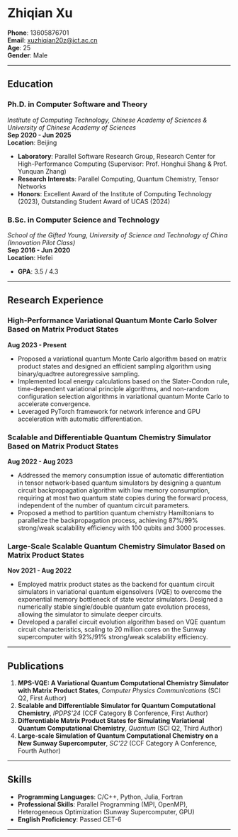 # **Zhiqian Xu**

**Phone**: 13605876701  
**Email**: xuzhiqian20z@ict.ac.cn  
**Age**: 25  
**Gender**: Male  

---

## **Education**

### **Ph.D. in Computer Software and Theory**  
*Institute of Computing Technology, Chinese Academy of Sciences & University of Chinese Academy of Sciences*  
**Sep 2020 - Jun 2025**  
**Location**: Beijing  
- **Laboratory**: Parallel Software Research Group, Research Center for High-Performance Computing (Supervisor: Prof. Honghui Shang & Prof. Yunquan Zhang)
- **Research Interests**: Parallel Computing, Quantum Chemistry, Tensor Networks
- **Honors**: Excellent Award of the Institute of Computing Technology (2023), Outstanding Student Award of UCAS (2024)

### **B.Sc. in Computer Science and Technology**  
*School of the Gifted Young, University of Science and Technology of China (Innovation Pilot Class)*  
**Sep 2016 - Jun 2020**  
**Location**: Hefei  
- **GPA**: 3.5 / 4.3

---

## **Research Experience**

### **High-Performance Variational Quantum Monte Carlo Solver Based on Matrix Product States**  
**Aug 2023 - Present**  
- Proposed a variational quantum Monte Carlo algorithm based on matrix product states and designed an efficient sampling algorithm using binary/quadtree autoregressive sampling.
- Implemented local energy calculations based on the Slater-Condon rule, time-dependent variational principle algorithms, and non-random configuration selection algorithms in variational quantum Monte Carlo to accelerate convergence.
- Leveraged PyTorch framework for network inference and GPU acceleration with automatic differentiation.

### **Scalable and Differentiable Quantum Chemistry Simulator Based on Matrix Product States**  
**Aug 2022 - Aug 2023**  
- Addressed the memory consumption issue of automatic differentiation in tensor network-based quantum simulators by designing a quantum circuit backpropagation algorithm with low memory consumption, requiring at most two quantum state copies during the forward process, independent of the number of quantum circuit parameters.
- Proposed a method to partition quantum chemistry Hamiltonians to parallelize the backpropagation process, achieving 87%/99% strong/weak scalability efficiency with 100 qubits and 3000 processes.

### **Large-Scale Scalable Quantum Chemistry Simulator Based on Matrix Product States**  
**Nov 2021 - Aug 2022**  
- Employed matrix product states as the backend for quantum circuit simulators in variational quantum eigensolvers (VQE) to overcome the exponential memory bottleneck of state vector simulators. Designed a numerically stable single/double quantum gate evolution process, allowing the simulator to simulate deeper circuits.
- Developed a parallel circuit evolution algorithm based on VQE quantum circuit characteristics, scaling to 20 million cores on the Sunway supercomputer with 92%/91% strong/weak scalability efficiency.

---

## **Publications**

1. **MPS-VQE: A Variational Quantum Computational Chemistry Simulator with Matrix Product States**, *Computer Physics Communications* (SCI Q2, First Author)
2. **Scalable and Differentiable Simulator for Quantum Computational Chemistry**, *IPDPS'24* (CCF Category B Conference, First Author)
3. **Differentiable Matrix Product States for Simulating Variational Quantum Computational Chemistry**, *Quantum* (SCI Q2, Third Author)
4. **Large-scale Simulation of Quantum Computational Chemistry on a New Sunway Supercomputer**, *SC'22* (CCF Category A Conference, Fourth Author)

---

## **Skills**

- **Programming Languages**: C/C++, Python, Julia, Fortran
- **Professional Skills**: Parallel Programming (MPI, OpenMP), Heterogeneous Optimization (Sunway Supercomputer, GPU)
- **English Proficiency**: Passed CET-6

---
